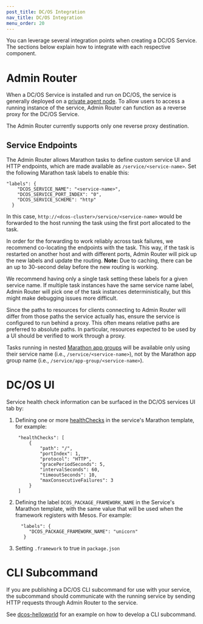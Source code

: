 ```yaml
---
post_title: DC/OS Integration
nav_title: DC/OS Integration
menu_order: 20
---
```


You can leverage several integration points when creating a DC/OS Service. The sections below explain how to integrate with each respective component.

# <a name="adminrouter"></a>Admin Router

When a DC/OS Service is installed and run on DC/OS, the service is generally deployed on a [private agent node][3]. To allow users to access a running instance of the service, Admin Router can function as a reverse proxy for the DC/OS Service.

The Admin Router currently supports only one reverse proxy destination.

## Service Endpoints

The Admin Router allows Marathon tasks to define custom service UI and HTTP endpoints, which are made available as `/service/<service-name>`. Set the following Marathon task labels to enable this:

```
"labels": {
    "DCOS_SERVICE_NAME": "<service-name>",
    "DCOS_SERVICE_PORT_INDEX": "0",
    "DCOS_SERVICE_SCHEME": "http"
  }
```

In this case, `http://<dcos-cluster>/service/<service-name>` would be forwarded to the host running the task using the first port allocated to the task.

In order for the forwarding to work reliably across task failures, we recommend co-locating the endpoints with the task. This way, if the task is restarted on another host and with different ports, Admin Router will pick up the new labels and update the routing. **Note:** Due to caching, there can be an up to 30-second delay before the new routing is working.

We recommend having only a single task setting these labels for a given service name. If multiple task instances have the same service name label, Admin Router will pick one of the task instances deterministically, but this might make debugging issues more difficult.

Since the paths to resources for clients connecting to Admin Router will differ from those paths the service actually has, ensure the service is configured to run behind a proxy. This often means relative paths are preferred to absolute paths. In particular, resources expected to be used by a UI should be verified to work through a proxy.

Tasks running in nested [Marathon app groups](https://mesosphere.github.io/marathon/docs/application-groups.html) will be available only using their service name (i.e., `/service/<service-name>`), not by the Marathon app group name (i.e., `/service/app-group/<service-name>`).

# <a name="dcos-ui"></a>DC/OS UI

Service health check information can be surfaced in the DC/OS services UI tab by:

1. Defining one or more [healthChecks](/docs/1.10/deploying-services/creating-services/health-checks/) in the service's Marathon template, for example:

        "healthChecks": [
            {
                "path": "/",
                "portIndex": 1,
                "protocol": "HTTP",
                "gracePeriodSeconds": 5,
                "intervalSeconds": 60,
                "timeoutSeconds": 10,
                "maxConsecutiveFailures": 3
            }
        ]

2. Defining the label `DCOS_PACKAGE_FRAMEWORK_NAME` in the Service's Marathon template, with the same value that will be used when the framework registers with Mesos. For example:

         "labels": {
            "DCOS_PACKAGE_FRAMEWORK_NAME": "unicorn"
          }

3. Setting `.framework` to true in `package.json`

<!--
#### TODO: Add non-framework label based explanation here
-->

# <a name="cli-subcommand"></a>CLI Subcommand

If you are publishing a DC/OS CLI subcommand for use with your service, the subcommand should communicate with the running service by sending HTTP requests through Admin Router to the service.

See [dcos-helloworld][6] for an example on how to develop a CLI subcommand.

[3]: /docs/1.10/administering-clusters/
[6]: https://github.com/mesosphere/dcos-helloworld
